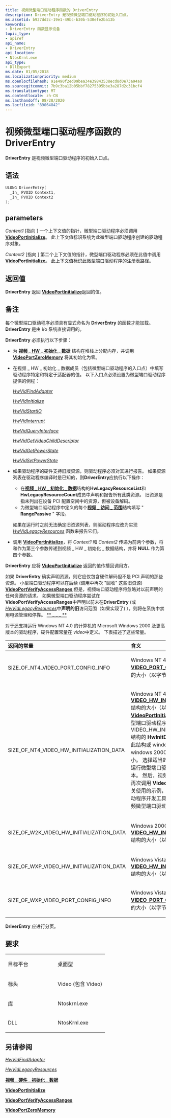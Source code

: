 ```yaml
---
title: 视频微型端口驱动程序函数的 DriverEntry
description: DriverEntry 是视频微型端口驱动程序的初始入口点。
ms.assetid: b927dd2c-19e1-49bc-b30b-530efe2ba13b
keywords:
- DriverEntry 函数显示设备
topic_type:
- apiref
api_name:
- DriverEntry
api_location:
- NtosKrnl.exe
api_type:
- DllExport
ms.date: 01/05/2018
ms.localizationpriority: medium
ms.openlocfilehash: 91e490f2ed09bea34e39843538ecd8d0e73a94a0
ms.sourcegitcommit: 7b9c3ba12b05bbf78275395bbe3a287d2c31bcf4
ms.translationtype: MT
ms.contentlocale: zh-CN
ms.lasthandoff: 08/28/2020
ms.locfileid: "89064842"
---
```

# <a name="driverentry-of-video-miniport-driver-function"></a>视频微型端口驱动程序函数的 DriverEntry


**DriverEntry** 是视频微型端口驱动程序的初始入口点。

<a name="syntax"></a>语法
------

```cpp
ULONG DriverEntry(
  _In_ PVOID Context1,
  _In_ PVOID Context2
);
```

<a name="parameters"></a>parameters
----------

*Context1* \[指向 \] 一个上下文值的指针，微型端口驱动程序必须调用 [**VideoPortInitialize**](/windows-hardware/drivers/ddi/video/nf-video-videoportinitialize)。 此上下文值标识系统为此微型端口驱动程序创建的驱动程序对象。

*Context2* \[指向 \] 第二个上下文值的指针，微型端口驱动程序必须在此值中调用 [**VideoPortInitialize**](/windows-hardware/drivers/ddi/video/nf-video-videoportinitialize)。 此上下文值标识此微型端口驱动程序的注册表路径。

<a name="return-value"></a>返回值
------------

**DriverEntry** 返回 [**VideoPortInitialize**](/windows-hardware/drivers/ddi/video/nf-video-videoportinitialize)返回的值。

<a name="remarks"></a>备注
-------

每个微型端口驱动程序必须具有显式命名为 **DriverEntry** 的函数才能加载。 **DriverEntry** 是由 i/o 系统直接调用的。

**DriverEntry** 必须执行以下步骤：

-   为 [**视频 \_ HW \_ 初始化 \_ 数据**](/windows-hardware/drivers/ddi/video/ns-video-_video_hw_initialization_data) 结构在堆栈上分配内存，并调用 [**VideoPortZeroMemory**](/windows-hardware/drivers/ddi/video/nf-video-videoportzeromemory) 将其初始化为零。

-   在视频 \_ HW \_ 初始化 \_ 数据成员（包括微型端口驱动程序的入口点）中填写驱动程序特定和特定于适配器的值。 以下入口点必须设置为微型端口驱动程序提供的例程：

    [*HwVidFindAdapter*](/windows-hardware/drivers/ddi/video/nc-video-pvideo_hw_find_adapter)

    [*HwVidInitialize*](/windows-hardware/drivers/ddi/video/nc-video-pvideo_hw_initialize)

    [*HwVidStartIO*](/windows-hardware/drivers/ddi/video/nc-video-pvideo_hw_start_io)

    [*HwVidInterrupt*](/windows-hardware/drivers/ddi/video/nc-video-pvideo_hw_interrupt)

    [*HwVidQueryInterface*](/windows-hardware/drivers/ddi/video/nc-video-pvideo_hw_query_interface)

    [*HwVidGetVideoChildDescriptor*](/windows-hardware/drivers/ddi/video/nc-video-pvideo_hw_get_child_descriptor)

    [*HwVidGetPowerState*](/windows-hardware/drivers/ddi/video/nc-video-pvideo_hw_power_get)

    [*HwVidSetPowerState*](/windows-hardware/drivers/ddi/video/nc-video-pvideo_hw_power_set)

-   如果驱动程序的硬件支持旧版资源，则驱动程序必须对其进行报告。 如果资源列表在驱动程序编译时是已知的，则**DriverEntry**应执行以下操作：

    -   在[**视频 \_ HW \_ 初始化 \_ 数据**](/windows-hardware/drivers/ddi/video/ns-video-_video_hw_initialization_data)结构的**HwLegacyResourceList**和**HwLegacyResourceCount**成员中声明和报告所有此类资源。 旧资源是指未列出在设备 PCI 配置空间中的资源，但被设备解码。
    -   为微型端口驱动程序中定义的每个[**视频 \_ 访问 \_ 范围**](/windows-hardware/drivers/ddi/video/ns-video-_video_access_range)结构填写 " **RangePassive** " 字段。

    如果在运行时之前无法确定旧资源列表，则驱动程序应改为实现 [*HwVidLegacyResources*](/windows-hardware/drivers/ddi/video/nc-video-pvideo_hw_legacyresources) 函数来报告它们。

-   调用 [**VideoPortInitialize**](/windows-hardware/drivers/ddi/video/nf-video-videoportinitialize)，将 *Context1* 和 *Context2* 传递为前两个参数，将和作为第三个参数传递到视频 \_ HW \_ 初始化 \_ 数据结构，并将 **NULL** 作为第四个参数。

**DriverEntry** 应将 [**VideoPortInitialize**](/windows-hardware/drivers/ddi/video/nf-video-videoportinitialize) 返回的值传播回调用方。

如果 **DriverEntry** 确实声明资源，则它应仅包含硬件解码但不是 PCI 声明的那些资源。 小型端口驱动程序可以在后续 (调用中再次 "回收" 这些旧资源) [**VideoPortVerifyAccessRanges**](/windows-hardware/drivers/ddi/video/nf-video-videoportverifyaccessranges);但是，视频端口驱动程序将忽略对以前声明的任何资源的请求。 如果微型端口驱动程序尝试在**VideoPortVerifyAccessRanges**中声明以前未在**DriverEntry** (或[*HwVidLegacyResources*](/windows-hardware/drivers/ddi/video/nc-video-pvideo_hw_legacyresources)中**声明的旧**访问范围（如果实现了) ），则将在系统中禁用电源管理和停靠。 [** \_ \_ \_ **](/windows-hardware/drivers/ddi/video/ns-video-_video_hw_initialization_data)

对于还支持运行 Windows NT 4.0 的计算机的 Microsoft Windows 2000 及更高版本的驱动程序，硬件配置常量在 *video*中定义。 下表描述了这些常量。

<table>
<colgroup>
<col width="50%" />
<col width="50%" />
</colgroup>
<thead>
<tr class="header">
<th align="left">返回的常量</th>
<th align="left">含义</th>
</tr>
</thead>
<tbody>
<tr class="odd">
<td align="left"><p>SIZE_OF_NT4_VIDEO_PORT_CONFIG_INFO</p></td>
<td align="left"><p>Windows NT 4.0 <a href="https://docs.microsoft.com/windows-hardware/drivers/ddi/video/ns-video-_video_port_config_info" data-raw-source="[&lt;strong&gt;VIDEO_PORT_CONFIG_INFO&lt;/strong&gt;](/windows-hardware/drivers/ddi/video/ns-video-_video_port_config_info)"><strong>VIDEO_PORT_CONFIG_INFO</strong></a> 结构的大小（以字节为单位）。</p></td>
</tr>
<tr class="even">
<td align="left"><p>SIZE_OF_NT4_VIDEO_HW_INITIALIZATION_DATA</p></td>
<td align="left"><p>Windows NT 4.0 <a href="https://docs.microsoft.com/windows-hardware/drivers/ddi/video/ns-video-_video_hw_initialization_data" data-raw-source="[&lt;strong&gt;VIDEO_HW_INITIALIZATION_DATA&lt;/strong&gt;](/windows-hardware/drivers/ddi/video/ns-video-_video_hw_initialization_data)"><strong>VIDEO_HW_INITIALIZATION_DATA</strong></a> 结构的大小（以字节为单位）。 如果 <a href="https://docs.microsoft.com/windows-hardware/drivers/ddi/video/nf-video-videoportinitialize" data-raw-source="[&lt;strong&gt;VideoPortInitialize&lt;/strong&gt;](/windows-hardware/drivers/ddi/video/nf-video-videoportinitialize)"><strong>VideoPortInitialize</strong></a> 失败，则视频微型端口驱动程序应将 VIDEO_HW_INITIALIZATION_DATA 结构的 <strong>HwInitDataSize</strong> 成员设置为此结构或 windows NT 4.0 版本的 windows 2000 (和更) 高版本的大小。 选择适当的结构大小，以匹配要运行微型端口驱动程序的操作系统版本。 然后，视频微型端口驱动程序应再次调用 <strong>VideoPortInitialize</strong> 。 有关使用的示例，请参阅 Windows 驱动程序开发工具包 (DDK) 中包含的视频微型端口驱动程序示例。</p></td>
</tr>
<tr class="odd">
<td align="left"><p>SIZE_OF_W2K_VIDEO_HW_INITIALIZATION_DATA</p></td>
<td align="left"><p>Windows 2000 和更高版本 <a href="https://docs.microsoft.com/windows-hardware/drivers/ddi/video/ns-video-_video_hw_initialization_data" data-raw-source="[&lt;strong&gt;VIDEO_HW_INITIALIZATION_DATA&lt;/strong&gt;](/windows-hardware/drivers/ddi/video/ns-video-_video_hw_initialization_data)"><strong>VIDEO_HW_INITIALIZATION_DATA</strong></a> 结构的大小（以字节为单位）。</p></td>
</tr>
<tr class="even">
<td align="left"><p>SIZE_OF_WXP_VIDEO_HW_INITIALIZATION_DATA</p></td>
<td align="left"><p>Windows Vista 和更高版本 <a href="https://docs.microsoft.com/windows-hardware/drivers/ddi/video/ns-video-_video_hw_initialization_data" data-raw-source="[&lt;strong&gt;VIDEO_HW_INITIALIZATION_DATA&lt;/strong&gt;](/windows-hardware/drivers/ddi/video/ns-video-_video_hw_initialization_data)"><strong>VIDEO_HW_INITIALIZATION_DATA</strong></a> 结构的大小（以字节为单位）。</p></td>
</tr>
<tr class="odd">
<td align="left"><p>SIZE_OF_WXP_VIDEO_PORT_CONFIG_INFO</p></td>
<td align="left"><p>Windows Vista <a href="https://docs.microsoft.com/windows-hardware/drivers/ddi/video/ns-video-_video_port_config_info" data-raw-source="[&lt;strong&gt;VIDEO_PORT_CONFIG_INFO&lt;/strong&gt;](/windows-hardware/drivers/ddi/video/ns-video-_video_port_config_info)"><strong>VIDEO_PORT_CONFIG_INFO</strong></a> 结构的大小（以字节为单位）。</p></td>
</tr>
</tbody>
</table>

 

**DriverEntry** 应进行分页。

<a name="requirements"></a>要求
------------

<table>
<colgroup>
<col width="50%" />
<col width="50%" />
</colgroup>
<tbody>
<tr class="odd">
<td align="left"><p>目标平台</p></td>
<td align="left">桌面型</td>
</tr>
<tr class="even">
<td align="left"><p>标头</p></td>
<td align="left">Video (包含 Video) </td>
</tr>
<tr class="odd">
<td align="left"><p>库</p></td>
<td align="left">Ntoskrnl.exe</td>
</tr>
<tr class="even">
<td align="left"><p>DLL</p></td>
<td align="left">NtosKrnl.exe</td>
</tr>
</tbody>
</table>

## <a name="span-idsee_alsospansee-also"></a><span id="see_also"></span>另请参阅


[*HwVidFindAdapter*](/windows-hardware/drivers/ddi/video/nc-video-pvideo_hw_find_adapter)

[*HwVidLegacyResources*](/windows-hardware/drivers/ddi/video/nc-video-pvideo_hw_legacyresources)

[**视频 \_ 硬件 \_ 初始化 \_ 数据**](/windows-hardware/drivers/ddi/video/ns-video-_video_hw_initialization_data)

[**VideoPortInitialize**](/windows-hardware/drivers/ddi/video/nf-video-videoportinitialize)

[**VideoPortVerifyAccessRanges**](/windows-hardware/drivers/ddi/video/nf-video-videoportverifyaccessranges)

[**VideoPortZeroMemory**](/windows-hardware/drivers/ddi/video/nf-video-videoportzeromemory)

 


